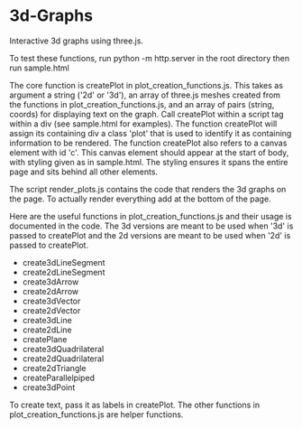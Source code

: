 # 3d-Graphs
Interactive 3d graphs using three.js.

To test these functions, run python -m http.server in the root directory then run sample.html

The core function is createPlot in plot_creation_functions.js. This takes as argument a string ('2d' or '3d'), an array of three.js meshes created from the functions in plot_creation_functions.js, and an array of pairs (string, coords) for displaying text on the graph. Call createPlot within a script tag within a div (see sample.html for examples). The function createPlot will assign its containing div a class 'plot' that is used to identify it as containing information to be rendered. The function createPlot also refers to a canvas element with id 'c'. This canvas element should appear at the start of body, with styling given as in sample.html. The styling ensures it spans the entire page and sits behind all other elements.

The script render_plots.js contains the code that renders the 3d graphs on the page. To actually render everything add <script>main();</script> at the bottom of the page.

Here are the useful functions in plot_creation_functions.js and their usage is documented in the code. The 3d versions are meant to be used when '3d' is passed to createPlot and the 2d versions are meant to be used when '2d' is passed to createPlot.
- create3dLineSegment
- create2dLineSegment
- create3dArrow
- create2dArrow
- create3dVector
- create2dVector
- create3dLine
- create2dLine
- createPlane
- create3dQuadrilateral
- create2dQuadrilateral
- create2dTriangle
- createParallelpiped
- create3dPoint

To create text, pass it as labels in createPlot. The other functions in plot_creation_functions.js are helper functions.
